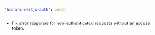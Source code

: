 ```yaml
---
"hichchi-nestjs-auth": patch
---
```


- Fix error response for non-authenticated requests without an access token.
